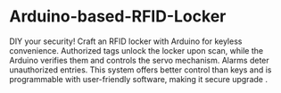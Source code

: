 # Arduino-based-RFID-Locker
DIY your security! Craft an RFID locker with Arduino for keyless convenience. Authorized tags unlock the locker upon scan, while the Arduino verifies them and controls the servo mechanism. Alarms deter unauthorized entries. This system offers better control than keys and is programmable with user-friendly software, making it secure upgrade .
